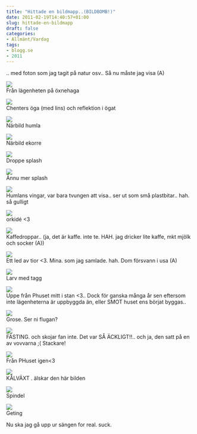 ```yaml
---
title: "Hittade en bildmapp..(BILDBOMB!)"
date: 2011-02-19T14:40:57+01:00
slug: hittade-en-bildmapp
draft: false
categories:
- Allmänt/Vardag
tags:
- blogg.se
- 2011
---
```

.. med foton som jag tagit på natur osv.. Så nu måste jag visa (A)  
  
![](/assets/images/blogg.se/envarmoktoberhstdag15okt05frnminballkong-_133420576.jpg)  
Från lägenheten på öxnehaga  
  
![](/assets/images/blogg.se/chenersga14juni06_133421016.jpg)  
Chenters öga (med lins) och reflektion i ögat  
  
![](/assets/images/blogg.se/dsc01067_133421184.jpg)  
Närbild humla  
  
![](https://cdn1.cdnme.se/cdn/9-1/701517/images/2011/dsc08406_133421292.jpg)  
Närbild ekorre  
  
  
![](/assets/images/blogg.se/dsc00259_133421537.jpg)  
Droppe splash  
  
![](https://cdn3.cdnme.se/cdn/9-1/701517/images/2011/dsc00341_133421625.jpg)  
Ännu mer splash  
  
![](/assets/images/blogg.se/dsc01066_133422017.jpg)  
Humlans vingar, var bara tvungen att visa.. ser ut som små plastbitar.. hah. så gulligt  
  
![](/assets/images/blogg.se/dsc02119_133422652.jpg)  
orkidé <3  
  
  
![](https://cdn3.cdnme.se/cdn/9-1/701517/images/2011/dsc02667_133423031.jpg)  
Kaffedroppar.. (ja, det är kaffe. inte te. HAH. jag dricker lite kaffe, mkt mjölk och socker (A))  
  
![](/assets/images/blogg.se/dsc04592_133423993.jpg)  
Ett led av tior <3. Mina. som jag samlade. hah. Dom försvann i usa (A)  
  
![](/assets/images/blogg.se/dsc08824_133424391.jpg)  
Larv med tagg  
  
![](https://cdn2.cdnme.se/cdn/9-1/701517/images/2011/img_0610_133424773.jpg)  
Uppe från Phuset mitt i stan <3.. Dock för ganska många år sen eftersom inte lägenheterna är uppbyggda än, eller SMOT huset ens börjat byggas..  
  
  
![](/assets/images/blogg.se/img_0689_133424978.jpg)  
Grose. Ser ni flugan?  
  
![](/assets/images/blogg.se/img_0728_133425444.jpg)  
FÄSTING. och skojar fan inte. Det var SÅ ÄCKLIGT!!.. och ja, den satt på en av vovvarna ;( Stackare!  
  
  
![](/assets/images/blogg.se/img_0875_133425662.jpg)  
Från PHuset igen<3  
  
  
![](/assets/images/blogg.se/img_1752_133425920.jpg)  
KÅLVÄXT . älskar den här bilden  
  
![](/assets/images/blogg.se/bild-109_133426798.jpg)  
Spindel  
  
  
![](https://cdn3.cdnme.se/cdn/9-1/701517/images/2011/bild-084_133426903.jpg)  
Geting  
  
  
  
  
Nu ska jag gå upp ur sängen for real. suck.